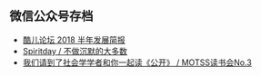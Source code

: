 ## 微信公众号存档

- [酷儿论坛 2018 半年发展简报](./DCguR)
- [Spiritday / 不做沉默的大多数](./NIn4l/)
- [我们请到了社会学学者和你一起读《公开》 / MOTSS读书会No.3](./ylqvc/)
